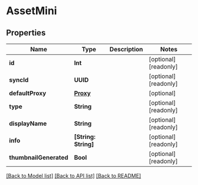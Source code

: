 # AssetMini

## Properties

Name | Type | Description | Notes
------------ | ------------- | ------------- | -------------
**id** | **Int** |  | [optional] [readonly] 
**syncId** | **UUID** |  | [optional] [readonly] 
**defaultProxy** | [**Proxy**](Proxy.md) |  | [optional] 
**type** | **String** |  | [optional] [readonly] 
**displayName** | **String** |  | [optional] [readonly] 
**info** | **[String: String]** |  | [optional] [readonly] 
**thumbnailGenerated** | **Bool** |  | [optional] [readonly] 

[[Back to Model list]](../#documentation-for-models) [[Back to API list]](../#documentation-for-api-endpoints) [[Back to README]](../)


